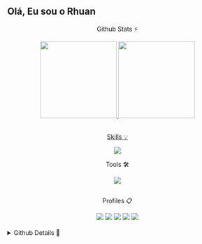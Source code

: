 <h2>Olá, Eu sou o Rhuan</h2>
<div align="center">
    <p> Github Stats ⚡</p>
<div align="center">
  <a href="https://github.com/RHU4N">
<picture align="center">
  <source height="175em"
    srcset="https://github-readme-stats.vercel.app/api?username=RHU4N&show_icons=true&rank_icon=github&bg_color=000001&icon_color=78327D&text_color=471E4A&title_color=C151C9&border_color=620096&border_radius=15&include_all_commits=true&count_private=false&hide=contribs&locale=pt-br"
    media="(prefers-color-scheme: dark)"
  />
  <source height="175em"
    srcset="https://github-readme-stats.vercel.app/api?username=RHU4N&show_icons=true&rank_icon=github&bg_color=ffffff&icon_color=78327D&text_color=471E4A&title_color=C151C9&border_color=620096&border_radius=15&include_all_commits=true&count_private=false&hide=contribs&locale=pt-br"
    media="(prefers-color-scheme: light), (prefers-color-scheme: no-preference)"
  />
  <img src="https://github-readme-stats.vercel.app/api?username=RHU4N&show_icons=true" />
</picture>

<picture align="center" >
  <source height="175em"
    srcset="https://github-readme-stats.vercel.app/api/top-langs/?username=RHU4N&layout=compact&langs_count=140&bg_color=000001&text_color=9370DB&title_color=C151C9&border_color=620096&border_radius=25&locale=pt-br"
    media="(prefers-color-scheme: dark)"
  />
  <source height="175em"
    srcset="https://github-readme-stats.vercel.app/api/top-langs/?username=RHU4N&layout=compact&langs_count=140&bg_color=ffffff&text_color=7900ac&title_color=C151C9&border_color=620096&border_radius=25&locale=en"
    media="(prefers-color-scheme: light), (prefers-color-scheme: no-preference)"
  />
  <img src="https://github-readme-stats.vercel.app/api/top-langs/?username=RHU4N&layout=compact&langs_count=140" />
</picture>
</div> 
</div>

<br>

<div align="center">
    <p>Skills 💡</p>
<p align="center">
  <a href="https://skillicons.dev">
    <img src="https://skillicons.dev/icons?i=html,css,js,c,java,cs,php,py,mysql,androidstudio,nodejs,react,arduino" />
  </a>
</p>
</div>


<div align="center">
    <p>Tools 🛠️</p>
  <p align="center">
    <a href="https://skillicons.dev">
      <img src="https://skillicons.dev/icons?i=git,notion,figma" />
    </a>
  </p>
</div>


  ##


  <div align="center">
    <p>Profiles 📋</p>
  <div align="center">
     <a href="mailto:rhuan3003@gmail.com"><img src=https://img.shields.io/badge/Gmail-D14836?style=for-the-badge&logo=gmail&logoColor=white></a>
     <a href="mailto:rhuan30.santana@outlook.com"><img src=https://img.shields.io/badge/Outlook-0078D4?style=for-the-badge&logo=Outlook&logoColor=white></a>
     <a href = "https://www.linkedin.com/in/rhuan-santana-da-silva-266637215/"><img src=https://img.shields.io/badge/LinkedIn-0077B5?style=for-the-badge&logo=linkedin&logoColor=white></a>
    <a href = "https://github.com/RHU4N"><img src=https://img.shields.io/badge/GitHub-100000?style=for-the-badge&logo=github&logoColor=white></a>
    <a href = "https://www.tinkercad.com/users/jit7d9RbwsX"><img src=https://img.shields.io/badge/Tinkercad-3e3636?style=for-the-badge&logo=tinkercad&logoColor=snow></a>
  </div>
  </div>
  
<br>

<details>
  <summary>Github Details 📝</summary>

<p align="center">
  <picture>
    <source srcset="https://github-readme-stats.vercel.app/api/wakatime?username=RHU4N&bg_color=000001&text_color=9370DB&title_color=C151C9&border_color=620096&border_radius=25" media="(prefers-color-scheme: dark)">
    <img src="https://github-readme-stats.vercel.app/api/wakatime?username=RHU4N&bg_color=ffffff&icon_color=78327D&text_color=471E4A&title_color=C151C9&border_color=620096&border_radius=15" alt="rhu4n">
  </picture>
</p>


  <p align="center">
      <a href="https://github.com/ryo-ma/github-profile-trophy"><img src="https://github-profile-trophy.vercel.app/?username=rhu4n&rows=2&column=-1&margin-w=15&margin-h=15&theme=darkhub&no-bg=true&rank=SECRET,SSS,SS,S,AAA,AA,A,B" alt="rhu4n" /></a> 
  </p>

  [![Ashutosh's github activity graph](https://github-readme-activity-graph.vercel.app/graph?username=RHU4N&theme=github-compact)](https://github.com/ashutosh00710/github-readme-activity-graph)
  


</details>








 
